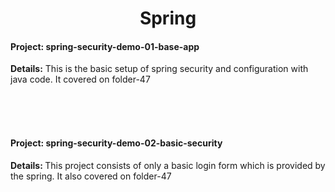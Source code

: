 <h1 align='center'>Spring</h1>

<h4><b>Project: </b>spring-security-demo-01-base-app</h4>
<p><b>Details:</b> This is the basic setup of spring security and configuration with java code. It covered on folder-47</p>  

<br><br><br>

<h4><b>Project: spring-security-demo-02-basic-security</b></h4>
<p><b>Details: </b>This project consists of only a basic login form which is provided by the spring. It also covered on folder-47</p>



